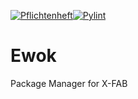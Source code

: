 [![Pflichtenheft](https://github.com/Riffecs/ewok/actions/workflows/pflichtenheft.yml/badge.svg)](https://github.com/Riffecs/ewok/actions/workflows/pflichtenheft.yml)[![Pylint](https://github.com/Riffecs/ewok/actions/workflows/pylint.yml/badge.svg)](https://github.com/Riffecs/ewok/actions/workflows/pylint.yml)

# Ewok
Package Manager for X-FAB
